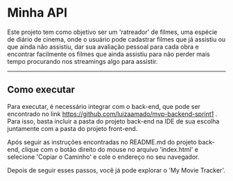 # Minha API

Este projeto tem como objetivo ser um 'ratreador' de filmes, uma espécie de diário de cinema,
onde o usuário pode cadastrar filmes que já assistiu ou que ainda não assistiu, dar sua avaliação 
pessoal para cada obra e encontrar facilmente os filmes que ainda assistiu para não perder mais tempo 
procurando nos streamings algo para assistir.

---
## Como executar 

Para executar, é necessário integrar com o back-end, que pode ser
encontrado no link https://github.com/luizaamado/mvp-backend-sprint1 .
Para isso, basta incluir a pasta do projeto back-end na IDE de sua escolha juntamente com a pasta do projeto front-end.

Após seguir as instruções encontradas no README.md do projeto back-end, clique com o botão direito do mouse no arquivo 'index.html' e selecione 'Copiar o Caminho' e cole o endereço no seu navegador.

Depois de seguir esses passos, você já pode explorar o 'My Movie Tracker'.